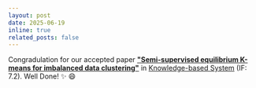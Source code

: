 ```yaml
---
layout: post
date: 2025-06-19
inline: true
related_posts: false
---
```


Congradulation for our accepted paper [**"Semi-supervised equilibrium K-means for imbalanced data clustering"**](https://www.sciencedirect.com/science/article/pii/S0950705125010354) in [Knowledge-based System](https://www.sciencedirect.com/journal/knowledge-based-systems) (IF: 7.2). Well Done! :sparkles: :smile:
